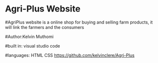 # Agri-Plus Website
#AgriPlus website is a online shop for buying and selling farm products, it will link the farmers and the consumers

#Author:Kelvin Muthomi

#built in:
visual studio code

#languages:
HTML
CSS
https://github.com/kelvinclere/Agri-Plus
